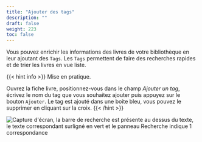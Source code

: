 ```yaml
---
title: "Ajouter des tags"
description: ""
draft: false
weight: 223
toc: false
---
```

Vous pouvez enrichir les informations des livres de votre bibliothèque en leur 
ajoutant des `Tags`. Les `Tags` permettent de faire des recherches rapides et de 
trier les livres en vue liste. 

{{< hint info >}}
Mise en pratique.

Ouvrez la fiche livre, positionnez-vous dans le champ *Ajouter un tag*, écrivez 
le nom du tag que vous souhaitez ajouter puis appuyez sur le bouton `Ajouter`. 
Le tag est ajouté dans une boite bleu, vous pouvez le supprimer en cliquant sur 
la croix. 
{{< /hint >}}

<img src="/thorium-reader-doc/images/local-fr/thorium-tags.png" alt="Capture d'écran, la barre de recherche est présente au dessus du texte, le texte correspondant surligné en vert et le panneau Recherche indique 1 correspondance"/>